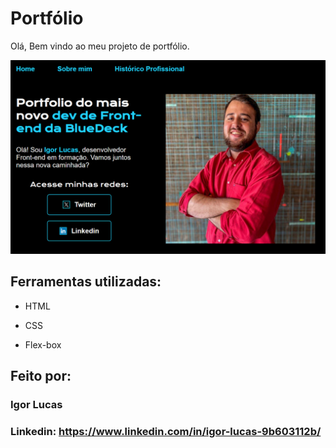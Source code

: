
# Portfólio 

Olá, Bem vindo ao meu projeto de portfólio.

![image](assets\primeiro-projeto.png)

## Ferramentas utilizadas:

* HTML

* CSS

* Flex-box

## Feito por:

### Igor Lucas

### Linkedin: https://www.linkedin.com/in/igor-lucas-9b603112b/
